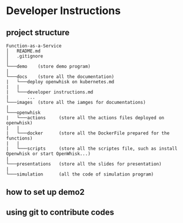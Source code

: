 # Developer Instructions
## project structure
```
Function-as-a-Service
│   README.md
│   .gitignore    
│
└───demo	(store demo program)
│      
└───docs	(store all the documentation)
|   └───deploy openwhisk on kubernetes.md
|   |
|	└───developer instructions.md
|		...
└───images	(store all the iamges for documentations)
|
└───openwhisk
|	└───actions 	(store all the actions files deployed on openwhisk)
|	|
|	└───docker		(store all the DockerFile prepared for the functions)
|	|
|	└───scripts		(store all the scriptes file, such as install Openwhisk or start OpenWhisk...)
|
└───presentations	(store all the slides for presentation)
|
└───simulation		(all the code of simulation program)
``` 

## how to set up demo2



## using git to contribute codes

